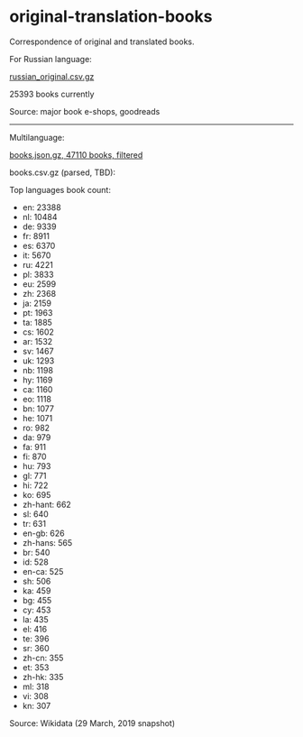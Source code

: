 # original-translation-books
Correspondence of original and translated books.

For Russian language:

[russian_original.csv.gz](https://github.com/dremovd/original-translation-books/raw/master/russian_original.csv.gz)

25393 books currently

Source: major book e-shops, goodreads

------

Multilanguage:

[books.json.gz, 47110 books, filtered](https://github.com/dremovd/original-translation-books/raw/master/books.json.gz)

books.csv.gz (parsed, TBD):

Top languages book count:
- en: 23388
- nl: 10484
- de: 9339
- fr: 8911
- es: 6370
- it: 5670
- ru: 4221
- pl: 3833
- eu: 2599
- zh: 2368
- ja: 2159
- pt: 1963
- ta: 1885
- cs: 1602
- ar: 1532
- sv: 1467
- uk: 1293
- nb: 1198
- hy: 1169
- ca: 1160
- eo: 1118
- bn: 1077
- he: 1071
- ro: 982
- da: 979
- fa: 911
- fi: 870
- hu: 793
- gl: 771
- hi: 722
- ko: 695
- zh-hant: 662
- sl: 640
- tr: 631
- en-gb: 626
- zh-hans: 565
- br: 540
- id: 528
- en-ca: 525
- sh: 506
- ka: 459
- bg: 455
- cy: 453
- la: 435
- el: 416
- te: 396
- sr: 360
- zh-cn: 355
- et: 353
- zh-hk: 335
- ml: 318
- vi: 308
- kn: 307


Source: Wikidata (29 March, 2019 snapshot)
